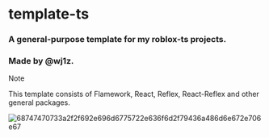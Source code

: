 # template-ts

### A general-purpose template for my **roblox-ts** projects.
### Made by @wj1z.

> [!NOTE]
> This template consists of Flamework, React, Reflex, React-Reflex and other general packages.

![68747470733a2f2f692e696d6775722e636f6d2f79436a486d6e672e706e67](https://github.com/wj1z/template/assets/143556225/b8ae9f80-3772-446e-bd7f-b703788ac5f0)